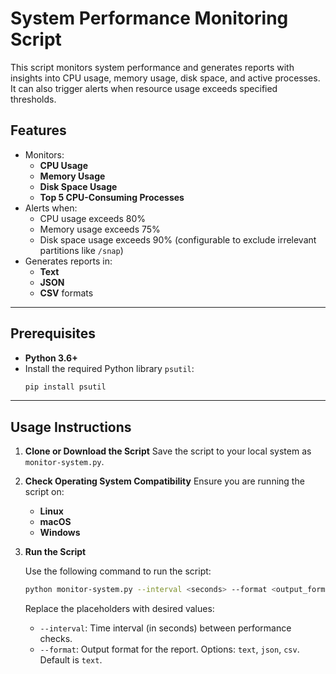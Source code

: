 # System Performance Monitoring Script

This script monitors system performance and generates reports with insights into CPU usage, memory usage, disk space, and active processes. It can also trigger alerts when resource usage exceeds specified thresholds.

## Features

- Monitors:
  - **CPU Usage**
  - **Memory Usage**
  - **Disk Space Usage**
  - **Top 5 CPU-Consuming Processes**
- Alerts when:
  - CPU usage exceeds 80%
  - Memory usage exceeds 75%
  - Disk space usage exceeds 90% (configurable to exclude irrelevant partitions like `/snap`)
- Generates reports in:
  - **Text**
  - **JSON**
  - **CSV** formats

---

## Prerequisites

- **Python 3.6+**
- Install the required Python library `psutil`:
  ```bash
  pip install psutil
  ```

---

## Usage Instructions

1. **Clone or Download the Script**
   Save the script to your local system as `monitor-system.py`.

2. **Check Operating System Compatibility**
   Ensure you are running the script on:
   - **Linux**
   - **macOS**
   - **Windows**

3. **Run the Script**

   Use the following command to run the script:

   ```bash
   python monitor-system.py --interval <seconds> --format <output_format>
   ```

   Replace the placeholders with desired values:
   - `--interval`: Time interval (in seconds) between performance checks.
   - `--format`: Output format for the report. Options: `text`, `json`, `csv`. Default is `text`.
